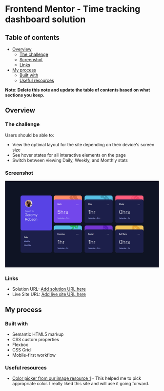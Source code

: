 # Frontend Mentor - Time tracking dashboard solution

## Table of contents

- [Overview](#overview)
  - [The challenge](#the-challenge)
  - [Screenshot](#screenshot)
  - [Links](#links)
- [My process](#my-process)
  - [Built with](#built-with)
  - [Useful resources](#useful-resources)

**Note: Delete this note and update the table of contents based on what sections you keep.**

## Overview

### The challenge

Users should be able to:

- View the optimal layout for the site depending on their device's screen size
- See hover states for all interactive elements on the page
- Switch between viewing Daily, Weekly, and Monthly stats

### Screenshot

![](screenshot.png)

### Links

- Solution URL: [Add solution URL here](https://github.com/Mahendran-C/08_time_tracking_dashboard)
- Live Site URL: [Add live site URL here](https://mahendran-c.github.io/08_time_tracking_dashboard/)

## My process

### Built with

- Semantic HTML5 markup
- CSS custom properties
- Flexbox
- CSS Grid
- Mobile-first workflow

### Useful resources

<!-- Color picker site -->

- [Color picker from our image resource 1](https://imagecolorpicker.com/en) - This helped me to pick appropriate color. I really liked this site and will use it going forward.
